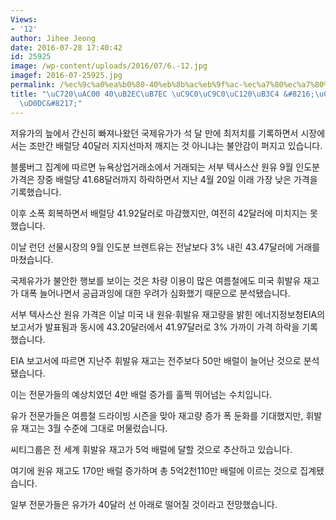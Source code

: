 ```yaml
---
Views:
- '12'
author: Jihee Jeong
date: 2016-07-28 17:40:42
id: 25925
image: /wp-content/uploads/2016/07/6.-12.jpg
imagef: 2016-07-25925.jpg
permalink: /%ec%9c%a0%ea%b0%80-40%eb%8b%ac%eb%9f%ac-%ec%a7%80%ec%a7%80%ec%84%a0%eb%8f%84-%ec%9c%84%ed%83%9c%ec%9c%84%ed%83%9c/
title: "\uC720\uAC00 40\uB2EC\uB7EC \uC9C0\uC9C0\uC120\uB3C4 &#8216;\uC704\uD0DC\uC704\
  \uD0DC&#8217;"
---
```


저유가의 늪에서 간신히 빠져나왔던 국제유가가 석 달 만에 최저치를 기록하면서 시장에서는 조만간 배럴당 40달러 지지선마저 깨지는 것 아니냐는 불안감이 퍼지고 있습니다.

블룸버그 집계에 따르면 뉴욕상업거래소에서 거래되는 서부 텍사스산 원유 9월 인도분 가격은 장중 배럴당 41.68달러까지 하락하면서 지난 4월 20일 이래 가장 낮은 가격을 기록했습니다.

이후 소폭 회복하면서 배럴당 41.92달러로 마감했지만, 여전히 42달러에 미치지는 못했습니다.

이날 런던 선물시장의 9월 인도분 브렌트유는 전날보다 3% 내린 43.47달러에 거래를 마쳤습니다.

국제유가가 불안한 행보를 보이는 것은 차량 이용이 많은 여름철에도 미국 휘발유 재고가 대폭 늘어나면서 공급과잉에 대한 우려가 심화했기 때문으로 분석됐습니다.

서부 텍사스산 원유 가격은 이날 미국 내 원유·휘발유 재고량을 밝힌 에너지정보청EIA의 보고서가 발표됨과 동시에 43.20달러에서 41.97달러로 3% 가까이 가격 하락을 기록했습니다.

EIA 보고서에 따르면 지난주 휘발유 재고는 전주보다 50만 배럴이 늘어난 것으로 분석됐습니다.

이는 전문가들의 예상치였던 4만 배럴 증가를 훌쩍 뛰어넘는 수치입니다.

유가 전문가들은 여름철 드라이빙 시즌을 맞아 재고량 증가 폭 둔화를 기대했지만, 휘발유 재고는 3월 수준에 그대로 머물렀습니다.

씨티그룹은 전 세계 휘발유 재고가 5억 배럴에 달할 것으로 추산하고 있습니다.

여기에 원유 재고도 170만 배럴 증가하며 총 5억2천110만 배럴에 이르는 것으로 집계됐습니다.

일부 전문가들은 유가가 40달러 선 아래로 떨어질 것이라고 전망했습니다.

&nbsp;